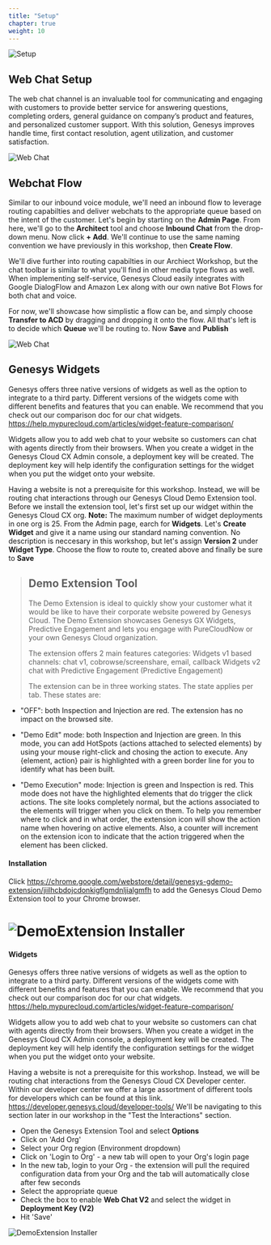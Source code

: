 ```yaml
---
title: "Setup"
chapter: true
weight: 10
---
```

![Setup](/images/Webchat1-768x300.jpg)
## Web Chat Setup

The web chat channel is an invaluable tool for communicating and engaging with customers to provide better service for answering questions, completing orders, general guidance on company’s product and features, and personalized customer support. With this solution, Genesys improves handle time, first contact resolution, agent utilization, and customer satisfaction.

![Web Chat](/images/webchat.png)

## Webchat Flow

Similar to our inbound voice module, we'll need an inbound flow to leverage routing capabilties and deliver webchats to the appropriate queue based on the intent of the customer. Let's begin by starting on the **Admin Page**. From here, we'll go to the **Architect** tool and choose **Inbound Chat** from the drop-down menu. Now click **+ Add**. We'll continue to use the same naming convention we have previously in this workshop, then **Create Flow**. 

We'll dive further into routing capabilties in our Archiect Workshop, but the chat toolbar is similar to what you'll find in other media type flows as well. When implementing self-service, Genesys Cloud easily integrates with Google DialogFlow and Amazon Lex along with our own native Bot Flows for both chat and voice. 

For now, we'll showcase how simplistic a flow can be, and simply choose **Transfer to ACD** by dragging and dropping it onto the flow. All that's left is to decide which **Queue** we'll be routing to. Now **Save** and **Publish**

![Web Chat](/images/ChatFlow1.jpg)

## Genesys Widgets

Genesys offers three native versions of widgets as well as the option to integrate to a third party. Different versions of the widgets come with different benefits and features that you can enable. We recommend that you check out our comparison doc for our chat widgets. https://help.mypurecloud.com/articles/widget-feature-comparison/

Widgets allow you to add web chat to your website so customers can chat with agents directly from their browsers. When you create a widget in the Genesys Cloud CX Admin console, a deployment key will be created. The deployment key will help identify the configuration settings for the widget when you put the widget onto your website.

Having a website is not a prerequisite for this workshop. Instead, we will be routing chat interactions through our Genesys Cloud Demo Extension tool. Before we install the extension tool, let's first set up our widget within the Genesys Cloud CX org. **Note:** The maximum number of widget deployments in one org is 25. From the Admin page, earch for **Widgets**. Let's **Create Widget** and give it a name using our standard naming convention. No description is neccesary in this workshop, but let's assign **Version 2** under **Widget Type**. Choose the flow to route to, created above and finally be sure to **Save**

>## Demo Extension Tool
>
>The Demo Extension is ideal to quickly show your customer what it would be like to have their corporate website powered by Genesys Cloud. The Demo Extension showcases Genesys GX Widgets, Predictive Engagement and lets you engage with PureCloudNow or your own Genesys Cloud organization.
>
>The extension offers 2 main features categories:
    Widgets v1 based channels: chat v1, cobrowse/screenshare, email, callback
    Widgets v2 chat with Predictive Engagement (Predictive Engagement)
>
>The extension can be in three working states. The state applies per tab. These states are:

* "OFF": both Inspection and Injection are red. The extension has no impact on the browsed site.

* "Demo Edit" mode: both Inspection and Injection are green. In this mode, you can add HotSpots (actions attached to selected elements) by using your mouse right-click and chosing the action to execute. Any {element, action} pair is highlighted with a green border line for you to identify what has been built.

* "Demo Execution" mode: Injection is green and Inspection is red. This mode does not have the highlighted elements that do trigger the click actions. The site looks completely normal, but the actions associated to the elements will trigger when you click on them. To help you remember where to click and in what order, the extension icon will show the action name when hovering on active elements. Also, a counter will increment on the extension icon to indicate that the action triggered when the element has been clicked.

#### Installation

Click https://chrome.google.com/webstore/detail/genesys-gdemo-extension/jiilhcbdojcdonkigflgmdnljialgmfh to add the Genesys Cloud Demo Extension tool to your Chrome browser. 

![DemoExtension Installer](/images/DemoExtension.jpg)
=======
#### Widgets

Genesys offers three native versions of widgets as well as the option to integrate to a third party. Different versions of the widgets come with different benefits and features that you can enable. We recommend that you check out our comparison doc for our chat widgets. https://help.mypurecloud.com/articles/widget-feature-comparison/ 

Widgets allow you to add web chat to your website so customers can chat with agents directly from their browsers. When you create a widget in the Genesys Cloud CX Admin console, a deployment key will be created. The deployment key will help identify the configuration settings for the widget when you put the widget onto your website. 

Having a website is not a prerequisite for this workshop. Instead, we will be routing chat interactions from the Genesys Cloud CX Developer center. Within our developer center we offer a large assortment of different tools for developers which can be found at this link. https://developer.genesys.cloud/developer-tools/ We'll be navigating to this section later in our workshop in the "Test the Interactions" section.

* Open the Genesys Extension Tool and select **Options**
* Click on 'Add Org'
* Select your Org region (Environment dropdown)
* Click on 'Login to Org' - a new tab will open to your Org's login page
* In the new tab, login to your Org - the extension will pull the required configuration data from your Org and the tab will automatically close after few seconds
* Select the appropriate queue
* Check the box to enable **Web Chat V2** and select the widget in **Deployment Key (V2)**
* Hit 'Save'

![DemoExtension Installer](/images/ExtensionOptions.jpg)